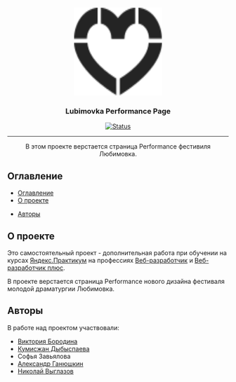 <p align="center">
  <a href="https://github.com/iReset/lubimovka" rel="noopener">
    <img width=200px height=200px src="./images/logo.svg" alt="Lubimovka logo">
  </a>
</p>

<h3 align="center">Lubimovka Performance Page</h3>

<div align="center">

  [![Status](https://img.shields.io/badge/status-active-success.svg)]()

</div>

---

<p align="center">
  В этом проекте верстается страница Performance фестивиля Любимовка.
</p>

## Оглавление

- [Оглавление](#оглавление)
- [О проекте <a name = "about"></a>](#о-проекте-)
<!-- - [Использование <a name="usage"></a>](#использование-) -->
<!-- - [Использованные средства <a name = "built_using"></a>](#использованные-средства-) -->
- [Авторы <a name = "authors"></a>](#авторы-)
<!-- - [Благодарности <a name = "acknowledgement"></a>](#благодарности-) -->

## О проекте <a name = "about"></a>

Это самостоятельный проект - дополнительная работа при обучении на курсах [Яндекс.Практикум](https://practicum.yandex.ru/) на профессиях [Веб-разработчик](https://practicum.yandex.ru/web/) и [Веб-разработчик плюс](https://practicum.yandex.ru/promo/long-courses/web).

В проекте верстается страница Performance нового дизайна фестиваля молодой драматургии Любимовка.

<!-- ## Начало работы <a name = "getting_started"></a> -->

<!-- Инструкции по запуску копии проекта на локальном компьютере в целях разработки и тестирования. -->

<!-- ### Предпосылки -->

<!-- Что нужно для установки и запуска проекта и как это установить. -->

<!-- ### Установка -->

<!-- Пошаговая серия примеров, рассказывающих, как запустить среду разработки. -->

<!-- ## Использование <a name="usage"></a> -->

<!-- Примечания о том, как использовать проект. -->

<!-- ## Использованные средства <a name = "built_using"></a> -->

<!-- Перечисление использованных при разработке средств и технологий. -->

## Авторы <a name = "authors"></a>

В работе над проектом участвовали:
- [Виктория Бородина](https://github.com/BorodkinaViktoriya)
- [Кумисжан Дыбыспаева](https://github.com/dkumiszhan)
- Софья Завьялова
- [Александр Ганюшкин](https://github.com/iReset)
- [Николай Выглазов](https://github.com/nik6282)

<!-- ## Благодарности <a name = "acknowledgement"></a> -->

<!-- Если есть кого, можно поблагодарить. -->
